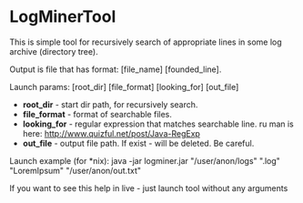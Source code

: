# LogMinerTool

This is simple tool for recursively search of appropriate lines in some log archive (directory tree).

Output is file that has format: [file_name] [founded_line].

Launch params:      [root_dir] [file_format] [looking_for] [out_file]
- **root_dir**    - start dir path, for recursively search.
- **file_format** - format of searchable files.
- **looking_for** - regular expression that matches searchable line.
                    ru man is here: http://www.quizful.net/post/Java-RegExp
- **out_file**    - output file path. If exist - will be deleted. Be careful.
   
Launch example (for *nix): java -jar logminer.jar "/user/anon/logs" ".log" "LoremIpsum" "/user/anon/out.txt"

If you want to see this help in live - just launch tool without any arguments
